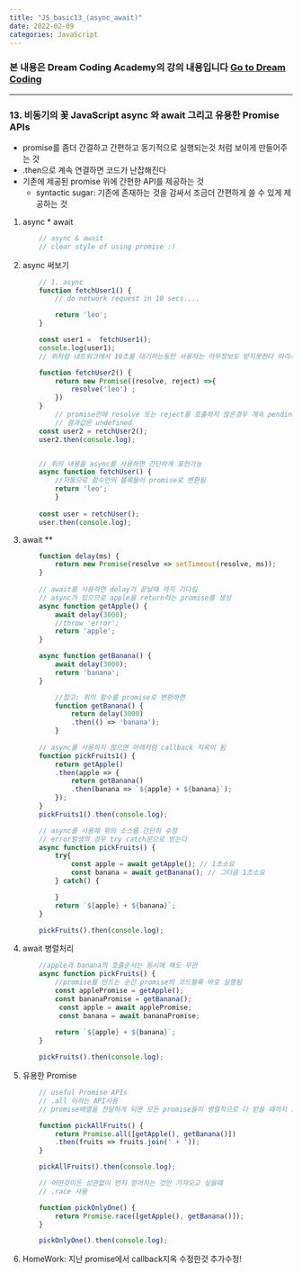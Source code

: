 ```yaml
---
title: "JS_basic13_(async_await)"
date: 2022-02-09 
categories: JavaScript
---
```

### 본 내용은 Dream Coding Academy의 강의 내용입니다 [Go to Dream Coding][dreamCodingLink]  

[dreamCodingLink]:  https://academy.dream-coding.com "Go Dream Coding"
- - - 
### 13. 비동기의 꽃 JavaScript async 와 await 그리고 유용한 Promise APIs
- promise를 좀더 간결하고 간편하고 동기적으로 실행되는것 처럼 보이게 만들어주는 것
- .then으로 계속 연결하면 코드가 난잡해진다
- 기존에 제공된 promise 위에 간편한 API를 제공하는 것
    - syntactic sugar: 기존에 존재하는 것을 감싸서 조금더 간편하게 쓸 수 있게 제공하는 것

1. async * await
    ```javascript
        // async & await
        // clear style of using promise :)     
    ```
2. async 써보기
    ```javascript
        // 1. async
        function fetchUser1() {
            // do network request in 10 secs....

            return 'leo';
        }

        const user1 =  fetchUser1();
        console.log(user1);
        // 위처럼 네트워크에서 10초를 대기하는동안 사용자는 아무정보도 받지못한다 따라서 promise를 사용해 문제를 해결

        function fetchUser2() {
            return new Promise((resolve, reject) =>{
                resolve('leo') ;
            })
        }
            // promise안에 resolve 또는 reject를 호출하지 않은경우 계속 pending상태
            // 결과값은 undefined
        const user2 = retchUser2();
        user2.then(console.log);


        // 위의 내용을 async를 사용하면 간단하게 표현가능
        async function fetchUser() {
            //자동으로 함수안의 블록들이 promise로 변환됨
            return 'leo';
            }
        
        const user = retchUser();
        user.then(console.log);

    ```
2. await **
    ```javascript
        function delay(ms) {
            return new Promise(resolve => setTimeout(resolve, ms));
        }
        
        // await를 사용하면 delay가 끝날때 까지 기다림
        // async가 있으므로 apple을 return하는 promise를 생성
        async function getApple() {
            await delay(3000);
            //throw 'error'; 
            return 'apple';
        }

        async function getBanana() {
            await delay(3000);
            return 'banana';
        }

            //참고: 위의 함수를 promise로 변환하면
            function getBanana() {
                return delay(3000)
                .then(() => 'banana');
            }
        
        // async를 사용하지 않으면 아래처럼 callback 지옥이 됨
        function pickFruits1() {
            return getApple()
            .then(apple => {
                return getBanana()
                .then(banana => `${apple} + ${banana}`);
            });
        }
        pickFruits1().then(console.log);

        // async를 사용해 위의 소스를 간단히 수정
        // error발생의 경우 try catch문으로 받는다
        async function pickFruits() {
            try{
                const apple = await getApple(); // 1초소요
                const banana = await getBanana(); // 그다음 1초소요
            } catch() {

            }
            return `${apple} + ${banana}`;
        }

        pickFruits().then(console.log);
    ```
3. await 병렬처리
    ```javascript
        //apple과 banana의 호출순서는 동시에 해도 무관
        async function pickFruits() {
            //promise를 만드는 순간 promise의 코드블록 바로 실행됨
            const applePromise = getApple();
            const bananaPromise = getBanana();
             const apple = await applePromise; 
             const banana = await bananaPromise; 
            
            return `${apple} + ${banana}`;
        }

        pickFruits().then(console.log);
    ```
4. 유용한 Promise
    ```javascript
        // useful Promise APIs
        // .all 이라는 API사용
        // promise배열을 전달하게 되면 모든 promise들이 병렬적으로 다 받을 때까지 모아주는 API

        function pickAllFruits() {
            return Promise.all([getApple(), getBanana()])
            .then(fruits => fruits.join(' + '));
        }

        pickAllFruits().then(console.log);

        // 어떤것이든 상관없이 먼저 얻어지는 것만 가져오고 싶을때
        // .race 사용

        function pickOnlyOne() {
            return Promise.race([getApple(), getBanana()]);
        }

        pickOnlyOne().then(console.log);
    ```
5. HomeWork: 지난 promise에서 callback지옥 수정한것 추가수정!
